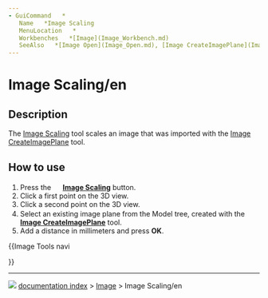 ```yaml
---
- GuiCommand   *
   Name   *Image Scaling
   MenuLocation   *
   Workbenches   *[Image](Image_Workbench.md)
   SeeAlso   *[Image Open](Image_Open.md), [Image CreateImagePlane](Image_CreateImagePlane.md)
---
```


# Image Scaling/en

## Description

The [Image Scaling](Image_Scaling.md) tool scales an image that was imported with the [Image CreateImagePlane](Image_CreateImagePlane.md) tool.

## How to use 

1.  Press the **<img src="images/Image_Scaling.svg" width=16px> [Image Scaling](Image_Scaling.md)** button.
2.  Click a first point on the 3D view.
3.  Click a second point on the 3D view.
4.  Select an existing image plane from the Model tree, created with the **<img src="images/Image_CreateImagePlane.svg" width=16px> [Image CreateImagePlane](Image_CreateImagePlane.md)** tool.
5.  Add a distance in millimeters and press **OK**.





{{Image Tools navi

}}



---
![](images/Right_arrow.png) [documentation index](../README.md) > [Image](Image_Workbench.md) > Image Scaling/en
